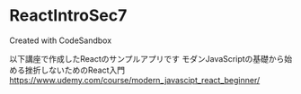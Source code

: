 # ReactIntroSec7
Created with CodeSandbox

以下講座で作成したReactのサンプルアプリです
モダンJavaScriptの基礎から始める挫折しないためのReact入門
https://www.udemy.com/course/modern_javascipt_react_beginner/
